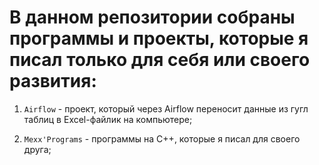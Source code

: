 # В данном репозитории собраны программы и проекты, которые я писал только для себя или своего развития:

1. ` Airflow ` - проект, который через Airflow переносит данные из гугл таблиц в Excel-файлик на компьютере;

2. ` Mexx'Programs ` - программы на C++, которые я писал для своего друга;
